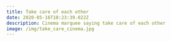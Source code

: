 ```yaml
---
title: Take care of each other
date: 2020-05-16T18:23:39.022Z
description: Cinema marquee saying take care of each other
image: /img/take_care_cinema.jpg
---
```

